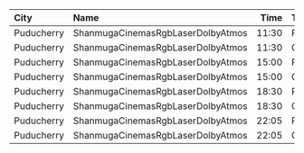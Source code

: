| City       | Name                              |  Time | Type     | Price | Capacity | Booked |
| :--------- | :-------------------------------- | ----: | :------- | ----: | -------: | -----: |
| Puducherry | ShanmugaCinemasRgbLaserDolbyAtmos | 11:30 | Platinum |  100₹ |      229 |    115 |
| Puducherry | ShanmugaCinemasRgbLaserDolbyAtmos | 11:30 | Gold     |   75₹ |       32 |     16 |
| Puducherry | ShanmugaCinemasRgbLaserDolbyAtmos | 15:00 | Platinum |  100₹ |      229 |    115 |
| Puducherry | ShanmugaCinemasRgbLaserDolbyAtmos | 15:00 | Gold     |   75₹ |       32 |     16 |
| Puducherry | ShanmugaCinemasRgbLaserDolbyAtmos | 18:30 | Platinum |  100₹ |      229 |    131 |
| Puducherry | ShanmugaCinemasRgbLaserDolbyAtmos | 18:30 | Gold     |   75₹ |       32 |     16 |
| Puducherry | ShanmugaCinemasRgbLaserDolbyAtmos | 22:05 | Platinum |  100₹ |      229 |    114 |
| Puducherry | ShanmugaCinemasRgbLaserDolbyAtmos | 22:05 | Gold     |   75₹ |       32 |     16 |
